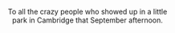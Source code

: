 <div align="center">

To all the crazy people who showed up in a little\
park in Cambridge that September afternoon.

</div>
